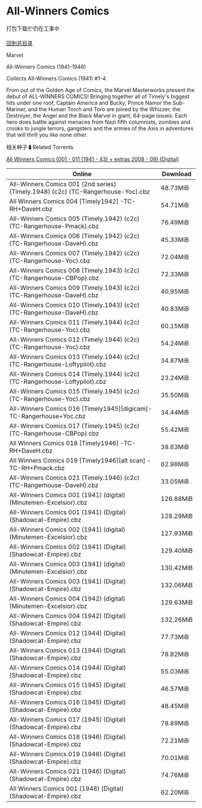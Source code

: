 # All-Winners Comics

打包下载📦仍在工事中

[回到总目录](/Catalogs.md)

Marvel

All-Winners Comics (1941-1946)

Collects All-Winners Comics (1941) #1-4.



From out of the Golden Age of Comics, the Marvel Masterworks present the debut of ALL-WINNERS COMICS! Bringing together all of Timely's biggest hits under one roof, Captain America and Bucky, Prince Namor the Sub-Mariner, and the Human Torch and Toro are joined by the Whizzer, the Destroyer, the Angel and the Black Marvel in giant, 64-page issues. Each hero does battle against menaces from Nazi fifth columnists, zombies and crooks to jungle terrors, gangsters and the armies of the Axis in adventures that will thrill you like none other.





相关种子⬇Related Torrents

[All Winners Comics (001 - 011 (1941 - 43) + extras 2008 - 09) (Digital)](https://github.com/alicewish/markdown/blob/master/torrent/All-Winners-Comics--001---011--1941---43----extras-2008---09---Digital.md)

Online | Download
--- | ---
All-Winners Comics 001 (2nd series) (Timely.1948) (c2c) (TC-Rangerhouse-Yoc).cbz | 48.73MiB
All Winners Comics 004 [Timely1942] -TC-RH+DaveH.cbz | 54.71MiB
All-Winners Comics 005 (Timely.1942) (c2c) (TC-Rangerhouse-Pmack).cbz | 76.49MiB
All-Winners Comics 006 (Timely.1942) (c2c) (TC-Rangerhouse-DaveH).cbz | 45.33MiB
All-Winners Comics 007 (Timely.1942) (c2c) (TC-Rangerhouse-Yoc).cbz | 72.04MiB
All-Winners Comics 008 (Timely.1943) (c2c) (TC-Rangerhouse-CBPop).cbz | 72.33MiB
All-Winners Comics 009 (Timely.1943) (c2c) (TC-Rangerhouse-DaveH).cbz | 40.95MiB
All-Winners Comics 010 (Timely.1943) (c2c) (TC-Rangerhouse-DaveH).cbz | 40.83MiB
All-Winners Comics 011 (Timely.1944) (c2c) (TC-Rangerhouse-Yoc).cbz | 60.15MiB
All-Winners Comics 012 (Timely.1944) (c2c) (TC-Rangerhouse-Yoc).cbz | 54.24MiB
All-Winners Comics 013 (Timely.1944) (c2c) (TC-Rangerhouse-Loftypilot).cbz | 34.87MiB
All-Winners Comics 014 (Timely.1944) (c2c) (TC-Rangerhouse-Loftypilot).cbz | 23.24MiB
All-Winners Comics 015 (Timely.1945) (c2c) (TC-Rangerhouse-Yoc).cbz | 35.50MiB
All-Winners Comics 016 [Timely1945][digicam]-TC-Rangerhouse+Yoc.cbz | 34.44MiB
All-Winners Comics 017 (Timely.1945) (c2c) (TC-Rangerhouse-CBPop).cbz | 55.42MiB
All Winners Comics 018 [Timely1946] -TC-RH+DaveH.cbz | 38.63MiB
All Winners Comics 019 [Timely1946][alt scan] -TC-RH+Pmack.cbz | 62.98MiB
All-Winners Comics 021 (Timely.1946) (c2c) (TC-Rangerhouse-DaveH).cbz | 33.05MiB
All-Winners Comics 001 (1941) (digital) (Minutemen-Excelsior).cbz | 126.88MiB
All-Winners Comics 001 (1941) (Digital) (Shadowcat-Empire).cbz | 128.29MiB
All-Winners Comics 002 (1941) (digital) (Minutemen-Excelsior).cbz | 127.93MiB
All-Winners Comics 002 (1941) (Digital) (Shadowcat-Empire).cbz | 129.40MiB
All-Winners Comics 003 (1941) (digital) (Minutemen-Excelsior).cbz | 130.42MiB
All-Winners Comics 003 (1941) (Digital) (Shadowcat-Empire).cbz | 132.06MiB
All-Winners Comics 004 (1942) (digital) (Minutemen-Excelsior).cbz | 129.63MiB
All-Winners Comics 004 (1942) (Digital) (Shadowcat-Empire).cbz | 132.26MiB
All-Winners Comics 012 (1944) (Digital) (Shadowcat-Empire).cbz | 77.73MiB
All-Winners Comics 013 (1944) (Digital) (Shadowcat-Empire).cbz | 78.82MiB
All-Winners Comics 014 (1944) (Digital) (Shadowcat-Empire).cbz | 55.03MiB
All-Winners Comics 015 (1945) (Digital) (Shadowcat-Empire).cbz | 46.57MiB
All-Winners Comics 016 (1945) (Digital) (Shadowcat-Empire).cbz | 48.45MiB
All-Winners Comics 017 (1945) (Digital) (Shadowcat-Empire).cbz | 78.89MiB
All-Winners Comics 018 (1946) (Digital) (Shadowcat-Empire).cbz | 72.21MiB
All-Winners Comics 019 (1946) (Digital) (Shadowcat-Empire).cbz | 70.01MiB
All-Winners Comics 021 (1946) (Digital) (Shadowcat-Empire).cbz | 74.76MiB
All Winners Comics 001 (1948) (Digital) (Shadowcat-Empire).cbz | 62.20MiB